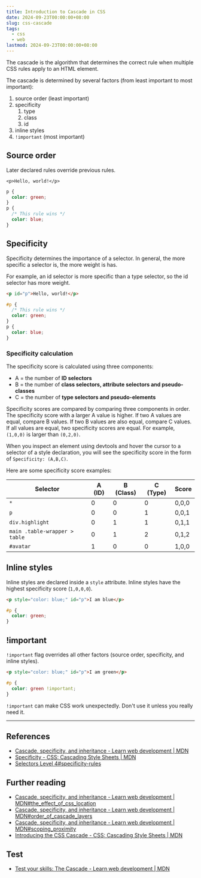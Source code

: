 ```yaml
---
title: Introduction to Cascade in CSS
date: 2024-09-23T00:00:00+08:00
slug: css-cascade
tags:
  - css
  - web
lastmod: 2024-09-23T00:00:00+08:00
---
```


The cascade is the algorithm that determines the correct rule when multiple CSS rules apply to an HTML element.

The cascade is determined by several factors (from least important to most important):

1. source order (least important)
1. specificity
    1. type
    1. class
    1. id
1. inline styles
1. `!important` (most important)

## Source order

Later declared rules override previous rules.

```
<p>Hello, world!</p>
```

```css
p {
  color: green;
}
p {
  /* This rule wins */
  color: blue;
}
```

## Specificity

Specificity determines the importance of a selector. In general, the more specific a selector is, the more weight is has.

For example, an id selector is more specific than a type selector, so the id selector has more weight.

```html
<p id="p">Hello, world!</p>
```

```css
#p {
  /* This rule wins */
  color: green;
}
p {
  color: blue;
}
```

### Specificity calculation

The specificity score is calculated using three components:

- A = the number of **ID selectors**
- B = the number of **class selectors, attribute selectors and pseudo-classes**
- C = the number of **type selectors and pseudo-elements**

Specificity scores are compared by comparing three components in order. The specificity score with a larger A value is higher. If two A values are equal, compare B values. If two B values are also equal, compare C values. If all values are equal, two specificity scores are equal. For example, `(1,0,0)` is larger than `(0,2,0)`.

When you inspect an element using devtools and hover the cursor to a selector of a style declaration, you will see the specificity score in the form of `Specificity: (A,B,C)`.

Here are some specificity score examples:

| Selector                      | A (ID) | B (Class) | C (Type) | Score |
| ----------------------------- | ------ | --------- | -------- | ----- |
| `*`                           | 0      | 0         | 0        | 0,0,0 |
| `p`                           | 0      | 0         | 1        | 0,0,1 |
| `div.highlight`               | 0      | 1         | 1        | 0,1,1 |
| `main .table-wrapper > table` | 0      | 1         | 2        | 0,1,2 |
| `#avatar`                     | 1      | 0         | 0        | 1,0,0 |

## Inline styles

Inline styles are declared inside a `style` attribute. Inline styles have the highest specificity score (`1,0,0,0`).

```html
<p style="color: blue;" id="p">I am blue</p>
```

```css
#p {
  color: green;
}
```

## !important

`!important` flag overrides all other factors (source order, specificity, and inline styles).

```html
<p style="color: blue;" id="p">I am green</p>
```

```css
#p {
  color: green !important;
}
```

`!important` can make CSS work unexpectedly. Don't use it unless you really need it.

---

## References

- [Cascade, specificity, and inheritance - Learn web development | MDN](https://developer.mozilla.org/en-US/docs/Learn/CSS/Building_blocks/Cascade_and_inheritance)
- [Specificity - CSS: Cascading Style Sheets | MDN](https://developer.mozilla.org/en-US/docs/Web/CSS/Specificity)
- [Selectors Level 4#specificity-rules](https://drafts.csswg.org/selectors/#specificity-rules)

## Further reading

- [Cascade, specificity, and inheritance - Learn web development | MDN#the_effect_of_css_location](https://developer.mozilla.org/en-US/docs/Learn/CSS/Building_blocks/Cascade_and_inheritance#the_effect_of_css_location)
- [Cascade, specificity, and inheritance - Learn web development | MDN#order_of_cascade_layers](https://developer.mozilla.org/en-US/docs/Learn/CSS/Building_blocks/Cascade_and_inheritance#order_of_cascade_layers)
- [Cascade, specificity, and inheritance - Learn web development | MDN#scoping_proximity](https://developer.mozilla.org/en-US/docs/Learn/CSS/Building_blocks/Cascade_and_inheritance#scoping_proximity)
- [Introducing the CSS Cascade - CSS: Cascading Style Sheets | MDN](https://developer.mozilla.org/en-US/docs/Web/CSS/Cascade)

## Test

- [Test your skills: The Cascade - Learn web development | MDN](https://developer.mozilla.org/en-US/docs/Learn/CSS/Building_blocks/Cascade_tasks)